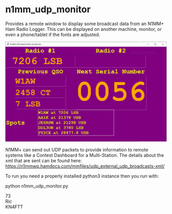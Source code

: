 # n1mm_udp_monitor
Provides a remote window to display some broadcast data from an N1MM+ Ham Radio Logger. This can be displayed on another machine, monitor, or even a phone/tablet if the fonts are adjusted.

![N1MM UDP Monitor Screenshot](https://raw.githubusercontent.com/Swift34/n1mm_udp_monitor/main/n1mm_udp_monitor.JPG "N1MM_UDP_Monitor Screenshot")

N1MM+ can send out UDP packets to provide information to remote systems like a Contest Dashboard for a Multi-Station. The details about the xml that are sent can be found here: https://n1mmwp.hamdocs.com/mmfiles/udp_external_udp_broadcasts-xml/

To run you need a properly installed python3 instance then you run with:

python n1mm_udp_monitor.py

73<br>
Ric<br>
KN4FTT
